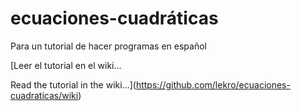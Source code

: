 # ecuaciones-cuadráticas
Para un tutorial de hacer programas en español

[Leer el tutorial en el wiki...

Read the tutorial in the wiki...](https://github.com/lekro/ecuaciones-cuadraticas/wiki)